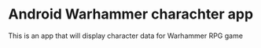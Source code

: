# Android Warhammer charachter app

This is an app that will display character data for Warhammer RPG game
